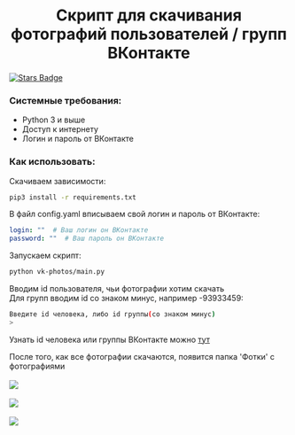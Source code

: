 <h1 align="center">Скрипт для скачивания фотографий пользователей / групп ВКонтакте </h1>

<a href="https://github.com/YarikMix/vk-admin-bot/vk-photos" style="margin: auto;">
	<img src="https://img.shields.io/github/stars/YarikMix/vk-photos" alt="Stars Badge"/>
</a>

### Системные требования:

* Python 3 и выше
* Доступ к интернету
* Логин и пароль от ВКонтакте

### Как использовать:

Скачиваем зависимости:
```bash
pip3 install -r requirements.txt
```

В файл config.yaml вписываем свой логин и пароль от ВКонтакте:
```yaml
login: ""  # Ваш логин он ВКонтакте
password: ""  # Ваш пароль он ВКонтакте
```

Запускаем скрипт:
```bash
python vk-photos/main.py
```

Вводим id пользователя, чьи фотографии хотим скачать<br>
Для групп вводим id со знаком минус, например -93933459:
```bash
Введите id человека, либо id группы(со знаком минус)
> 
```

Узнать id человека или группы ВКонтакте можно [тут](https://regvk.com/id/)

После того, как все фотографии скачаются, появится папка 'Фотки' c фотографиями<br><br>
![](https://github.com/YarikMix/vk-photos/raw/main/images/1.png)<br><br>
![](https://github.com/YarikMix/vk-photos/raw/main/images/2.png)<br><br>
![](https://github.com/YarikMix/vk-photos/raw/main/images/3.png)